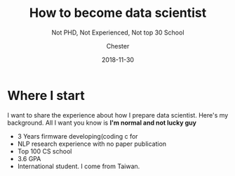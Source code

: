 ﻿---
layout:     post
title:      How to become data scientist
subtitle:   Not PHD, Not Experienced, Not top 30 School
date:       2018-11-30
author:    Chester
header-img: img/failure.jpg
catalog: true
tags:
    - Job
---
# Where I start
I want to share the experience about how I prepare data scientist. Here's my background. All I want you know is **I'm normal and not lucky guy**

 - 3 Years firmware developing(coding c for 
 - NLP research experience with no paper publication
 - Top 100 CS school
 - 3.6 GPA 
 - International student. I come from Taiwan.
 

<!--stackedit_data:
eyJoaXN0b3J5IjpbLTE2MDcyNjk1NDksLTgyNzY4Njc3M119
-->